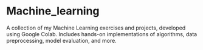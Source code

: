 # Machine_learning
A collection of my Machine Learning exercises and projects, developed using Google Colab. Includes hands-on implementations of algorithms, data preprocessing, model evaluation, and more.
